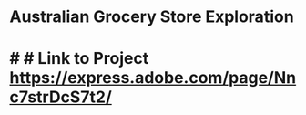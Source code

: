 # Australian Grocery Store Exploration

# # # Link to Project https://express.adobe.com/page/Nnc7strDcS7t2/
